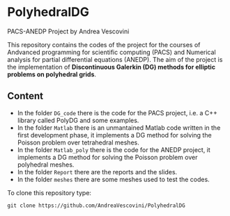 # PolyhedralDG
PACS-ANEDP Project by Andrea Vescovini

This repository contains the codes of the project for the courses of Andvanced programming for scientific computing (PACS) and
Numerical analysis for partial differential equations (ANEDP). The aim of the project is the implementation of **Discontinuous
Galerkin (DG) methods for elliptic problems on polyhedral grids**.

## Content
* In the folder `DG_code` there is the code for the PACS project, i.e. a C++ library called PolyDG and some examples.
* In the folder `Matlab` there is an unmantained Matlab code written in the first development phase, it implements a DG method for
  solving the Poisson problem over tetrahedral meshes.
* In the folder `Matlab_poly` there is the code for the ANEDP project, it implements a DG method for solving the Poisson problem
  over polyhedral meshes.
* In the folder `Report` there are the reports and the slides.
* In the folder `meshes` there are some meshes used to test the codes.

To clone this repository type:
```shell
git clone https://github.com/AndreaVescovini/PolyhedralDG
```
